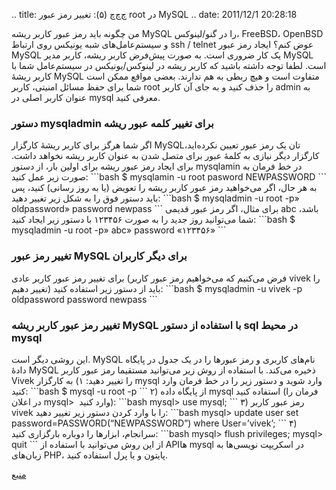 .. title: چ‌چ‌چ (۵)‌: تغییر رمز عبور root در MySQL .. date: 2011/12/1
20:28:18

من چگونه باید رمز عبور کاربر ریشه MySQL را در گنو‌/‌لینوکس‌، FreeBSD‌،
OpenBSD و سیستم‌عامل‌های شبه یونیکس روی ارتباط ssh / telnet عوض کنم‌؟
ایجاد رمز عبور MySQL یک کار ضروری است‌. به صورت پیش‌فرض کاربر ریشه‌،
کاربر مدیر MySQL است‌. لطفا توجه داشته باشید که کاربر ریشه در
لینوکس‌/‌یونیکس در سیستم‌عامل شما با کاربر ریشهٔ MySQL متفاوت است‌ و هیچ
ربطی به هم ندارند‌. بعضی مواقع ممکن است شما برای حفظ مسائل امنیتی‌،
کاربر root را حذف کنید و به جای آن کاربر admin به عنوان کاربر اصلی در
mysql معرفی کنید‌.

### دستور mysqladmin برای تغییر کلمه عبور ریشه

اگر شما هرگز برای کاربر ریشهٔ کارگزار MySQLتان یک رمز عبور تعیین
نکرده‌اید‌، کارگزار دیگر نیازی به کلمهٔ عبور برای متصل شدن به عنوان
کاربر ریشه نخواهد داشت‌. برای ایجاد رمز عبور ریشه برای اولین بار‌، از
دستور mysqlamin در خط فرمان به صورت زیر عمل کنید‌: \`\`\`bash \$
mysqlamin -u root pasword NEWPASSWORD \`\`\` به هر حال‌، اگر می‌خواهید
رمز عبور کاربر ریشه را تعویض (‌یا به روز رسانی‌) کنید‌، پس باید دستور
فوق را به شکل زیر تغییر دهید‌: \`\`\`bash \$ mysqladmin -u root -p»
oldpassword» password newpass \`\`\` برای مثال‌، اگر رمز عبور قدیمی abc
باشد‌، شما می‌توانید روز جدید را به صورت ۱۲۳۴۵۶ با دستور زیر ایجاد
کنید‌: \`\`\`bash \$ mysqladmin -u root -p» abc» password «۱۲۳۴۵۶»
\`\`\`

### تغییر رمز عبور MySQL برای دیگر کاربران

برای تغییر رمز عبور کاربر عادی (‌فرض می‌کنیم که می‌خواهیم رمز عبور کاربر
vivek را تغییر دهیم‌) باید از دستور زیر استفاده کنید‌: \`\`\`bash \$
mysqladmin -u vivek -p oldpassword password newpass \`\`\`

### تغییر رمز عبور کاربر ریشه MySQL با استفاده از دستور sql در محیط mysql

این روشی دیگر است‌. MySQL نام‌های کاربری و رمز عبور‌ها را در یک جدول در
پایگاه دادهٔ MySQL ذخیره می‌کند‌. با استفاده از روش زیر می‌توانید
مستقیما رمز عبور کاربر Vivek را تغییر دهید‌: ۱) به کارگزار mysql وارد
شوید‌ و دستور زیر را در خط فرمان وارد کنید‌: \`\`\`bash \$ mysql -u
root -p \`\`\` ۲) از پایگاه داده mysql استفاده کنید (‌فرمان را در اعلان
mysql\> ‎ وارد کنید‌): \`\`\`bash mysql\> use mysql; \`\`\` ۳) رمز عبور
کاربر vivek را با وارد کردن دستور زیر تغییر دهید‌: \`\`\`bash mysql\>
update user set password=PASSWORD(“NEWPASSWORD”) where User=’vivek’;
\`\`\` ۴) سرانجام‌، ابزار‌ها را دوباره بارگزاری کنید‌: \`\`\`bash
mysql\> flush privileges; mysql\> quit \`\`\` از این روش می‌توانید با
استفاده از API‌ها mysql در اسکریپت نویسی‌ها به زبان‌های PHP‌، پایتون و
یا پرل استفاده کنید‌.

[منبع](http://www.cyberciti.biz/faq/mysql-change-root-password/ "MySQL change root password on cyberciti")
